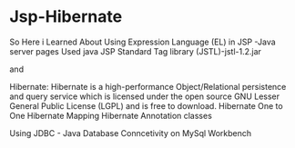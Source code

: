 # Jsp-Hibernate

So Here i Learned About 
Using Expression Language (EL) in JSP -Java server pages 
Used java JSP Standard Tag library (JSTL)-jstl-1.2.jar

and 

Hibernate:
Hibernate is a high-performance Object/Relational persistence and query service
which is licensed under the open source GNU Lesser General Public License
(LGPL) and is free to download.
Hibernate One to One
Hibernate Mapping
Hibernate Annotation
classes

Using JDBC - Java Database Conncetivity on MySql Workbench
